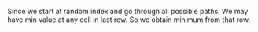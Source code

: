 Since we start at random index and go through all possible paths. We may have min value at any cell in last row. So we obtain minimum from that  row.